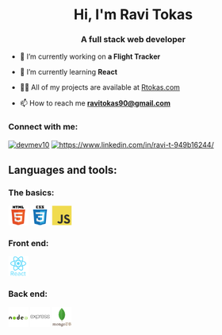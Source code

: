 <h1 align="center">Hi, I'm Ravi Tokas</h1>
<h3 align="center">A full stack web developer</h3>

- 🔭 I’m currently working on **a Flight Tracker**

- 🌱 I’m currently learning **React**

- 👨‍💻 All of my projects are available at [Rtokas.com](rtokas.com)

- 📫 How to reach me **ravitokas90@gmail.com**

<h3 align="left">Connect with me:</h3>
<p align="left">
<a href="https://twitter.com/devmev10" target="blank"><img align="center" src="https://raw.githubusercontent.com/rahuldkjain/github-profile-readme-generator/master/src/images/icons/Social/twitter.svg" alt="devmev10" height="30" width="40" /></a>
<a href="https://linkedin.com/in/https://www.linkedin.com/in/ravi-t-949b16244/" target="blank"><img align="center" src="https://raw.githubusercontent.com/rahuldkjain/github-profile-readme-generator/master/src/images/icons/Social/linked-in-alt.svg" alt="https://www.linkedin.com/in/ravi-t-949b16244/" height="30" width="40" /></a>
</p>

## Languages and tools:

### The basics:
<span><img src="https://raw.githubusercontent.com/devicons/devicon/master/icons/html5/html5-original-wordmark.svg" alt="html5" title="HTML5" width="40" height="40"/></span>
<span><img src="https://raw.githubusercontent.com/devicons/devicon/master/icons/css3/css3-original-wordmark.svg" alt="css3" title="CSS3" width="40" height="40"/></span>
<span><img src="https://raw.githubusercontent.com/devicons/devicon/master/icons/javascript/javascript-original.svg" alt="javascript" title="Javascript" width="40" height="40"/></span>


### Front end:
<span><img src="https://raw.githubusercontent.com/devicons/devicon/master/icons/react/react-original-wordmark.svg" alt="react" title="React" width="40" height="40"/></span>


### Back end:
<span><img src="https://raw.githubusercontent.com/devicons/devicon/master/icons/nodejs/nodejs-original-wordmark.svg" alt="nodejs" Title="Node" width="40" height="40"/></span>
<span><img src="https://raw.githubusercontent.com/devicons/devicon/master/icons/express/express-original-wordmark.svg" alt="express" title="Express" width="40" height="40"/></span>
<span><img src="https://raw.githubusercontent.com/devicons/devicon/master/icons/mongodb/mongodb-original-wordmark.svg" alt="mongodb" title="MongoDB" width="40" height="40"/></span>
 
